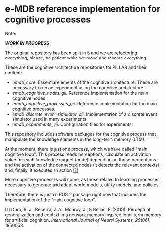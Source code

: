 # e-MDB reference implementation for cognitive processes

Note:

***WORK IN PROGRESS***

The original repository has been split in 5 and we are refactoring everything, please, be patient while we move and rename everything.

These are the cognitive architecture repositories for PILLAR and their content:

- _emdb_core_. Essential elements of the cognitive architecture. These are necessary to run an experiment using the cognitive architecture.
- _emdb_cognitive_nodes_gii_. Reference implementation for the main cognitive nodes.
- _emdb_cognitive_processes_gii_. Reference implementation for the main cognitive processes.
- _emdb_discrete_event_simulator_gii_. Implementation of a discrete event simulator used in many experiments.
- _emdb_experiments_gii_. Configuration files for experiments.

This repository includes software packages for the cognitive process that manipulate the knowledge elements in the long-term memory (LTM).

At the moment, there is just one process, which we have called "main cognitive loop". This process reads perceptions, calculate an activation value for each knowledge nugget (node) depending on those perceptions and the activation of the connected nodes (it detects the relevant contexts), and, finally, it executes an action [[1]](#1)

More cognitive processes will come, as those related to learning processes, necessary to generate and adapt world models, utility models, and policies.

Therefore, there is just on ROS 2 package right now that includes the implementation of the "main cognitive loop".

<a id="1">[1]</a> 
Duro, R. J., Becerra, J. A., Monroy, J., & Bellas, F. (2019). Perceptual generalization and context in a network memory inspired long-term memory for artificial cognition. _International Journal of Neural Systems, 29(06)_, 1850053.
